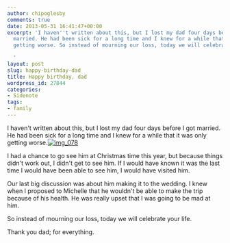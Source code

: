 ```yaml
---
author: chipoglesby
comments: true
date: 2013-05-31 16:41:47+00:00
excerpt: 'I haven''t written about this, but I lost my dad four days before I got
  married. He had been sick for a long time and I knew for a while that it was only
  getting worse. So instead of mourning our loss, today we will celebrate your life.

  '
layout: post
slug: happy-birthday-dad
title: Happy birthday, dad
wordpress_id: 27844
categories:
- Sidenote
tags:
- family
---
```


I haven't written about this, but I lost my dad four days before I got married. He had been sick for a long time and I knew for a while that it was only getting worse.[![img_078](http://www.chipoglesby.com/wp-content/uploads/2013/05/img_078-300x199.jpg)](http://www.chipoglesby.com/wp-content/uploads/2013/05/img_078.jpg)

I had a chance to go see him at Christmas time this year, but because things didn't work out, I didn't get to see him. If I would have known it was the last time I would have been able to see him, I would have visited him.

Our last big discussion was about him making it to the wedding. I knew when I proposed to Michelle that he wouldn't be able to make the trip because of his health. He was really upset that I was going to be mad at him.

So instead of mourning our loss, today we will celebrate your life.

Thank you dad; for everything.
